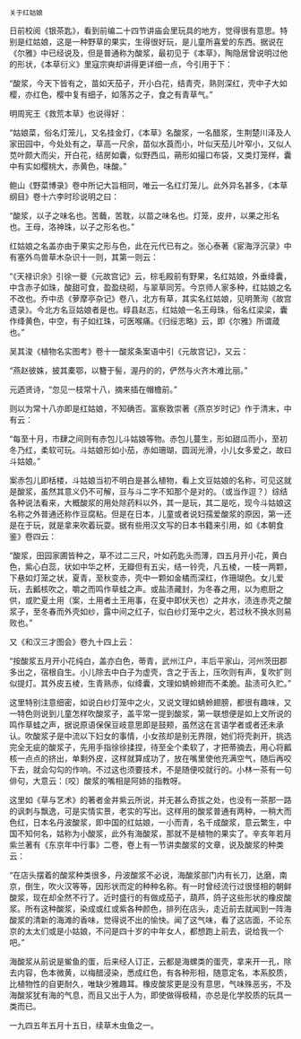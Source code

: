     关于红姑娘 

   日前校阅《银茶匙》，看到前编二十四节讲庙会里玩具的地方，觉得很有意思。特别是红姑娘，这是一种野草的果实，生得很好玩，是儿童所喜爱的东西。据说在《尔雅》中已经说及，但是普通称为酸浆，最初见于《本草》，陶隐居曾说明过他的形状，《本草衍义》里寇宗奭却讲得更详细一点，今引用于下：

   “酸浆，今天下皆有之，苗如天茄子，开小白花，结青壳，熟则深红，壳中子大如樱，亦红色，樱中复有细子，如落苏之子，食之有青草气。”

   明周宪王《救荒本草》也说得好：

   “姑娘菜，俗名灯笼儿，又名挂金灯，《本草》名酸浆，一名醋浆，生荆楚川泽及人家田园中，今处处有之，草高一尺余，苗似水莨而小，叶似天茄儿叶窄小，又似人苋叶颇大而尖，开白花，结房如囊，似野西瓜，蒴形如撮口布袋，又类灯笼样，囊中有实如樱桃大，赤黄色，味酸。”

   鲍山《野菜博录》卷中所记大旨相同，唯云一名红灯笼儿。此外异名甚多，《本草纲目》卷十六李时珍说明之曰：

   “酸浆，以子之味名也。苦蘵，苦耽，以苗之味名也。灯笼，皮弁，以果之形名也。王母，洛神珠，以子之形名也。”

   红姑娘之名盖亦由于果实之形与色，此在元代已有之。张心泰著《宦海浮沉录》中有塞外鸟兽草木杂识十一则，其第一则云：

   “《天禄识余》引徐一夔《元故宫记》云，棕毛殿前有野果，名红姑娘，外垂绛囊，中含赤子如珠，酸甜可食，盈盈绕砌，与翠草同芳。今京师人家多种，红姑娘之名不改也。乔中丞《萝摩亭杂记》卷八，北方有草，其实名红姑娘，见明萧洵《故宫遗录》。今北方名豆姑娘者是也。崞县赵志，红姑娘一名王母珠，俗名红梁梁，囊作绛黄色，中空，有子如红珠，可医喉痛。《归绥志略》云，即《尔雅》所谓葴也。”

   吴其浚《植物名实图考》卷十一酸浆条案语中引《元故宫记》，又云：

   “燕赵彼姝，披其橐鄂，以簪于髻，渥丹的的，俨然与火齐木难比丽。”

   元迺贤诗，“忽见一枝常十八，摘来插在帽檐前。”

   则以为常十八亦即是红姑娘，不知确否。富察敦崇著《燕京岁时记》作于清末，中有云：

   “每至十月，市肆之间则有赤包儿斗姑娘等物。赤包儿蔓生，形如甜瓜而小，至初冬乃红，柔软可玩。斗姑娘形如小茄，赤如珊瑚，圆润光滑，小儿女多爱之，故曰斗姑娘。”

   案赤包儿即栝楼，斗姑娘当初不明白是甚么植物，看上文豆姑娘的名称，可见这就是酸浆，虽然其意义仍不可解，豆与斗二字不知那个是对的。（或当作逗？）综结各种说法看来，大概酸浆的用处除药料以外，其一是玩，其二是吃，现今斗姑娘这名称之外普通还称作豆腐粘。但是在日本，儿童或者说妇孺爱酸浆的原因，第一还是在于玩，就是拿来吹着玩耍。据有些用汉文写的日本书籍来引用，如《本朝食鉴》卷四云：

   “酸浆，田园家圃皆种之，草不过二三尺，叶如药匙头而薄，四五月开小花，黄白色，紫心白蕊，状如中华之杯，无瓣但有五尖，结一铃壳，凡五棱，一枝一两颗，下悬如灯笼之状，夏青，至秋变赤，壳中一颗如金橘而深红，作珊瑚色。女儿爱玩，去瓤核吹之，嚼之而鸣作草蛙之声。或盐渍藏封，为冬春之用，以为庖厨之供，或贮夏土用（案，土用者土王用事，在夏中即伏天也）之井水，渍连赤壳之酸浆子，至冬春而外壳如纱，露中间之红子，似白纱灯笼中之火，若过秋不换水则易败也。”

   又《和汉三才图会》卷九十四上云：

   “按酸浆五月开小花纯白，盖亦白色，蒂青，武州江户，丰后平家山，河州茨田郡多出之，宿根自生。小儿除去中白子为虚壳，含之于舌上，压吹则有声，复吹扩则似提灯。其外皮五棱，生青熟赤，似绛囊，文理如蜻蛉翅而不柔脆。盐渍可久贮。”

   这里特别注意细密，如说白纱灯笼中之火，又说文理如蜻蛉翅膀，都很有趣味，又一特色则说到儿童怎样吹酸浆子，盖平常一提到酸浆，第一联想便是如上文所说的鸣作草蛙之声，据说原语保保豆岐意思即是鼓颊，虽然这在言语学者或者还未承认。吹酸浆子是中流以下妇女的事情，小女孩却是别无界限，她们将壳剥开，挑选完全无疵的酸浆子，先用手指徐徐揉捏，待至全个柔软了，才把蒂摘去，用心将瓤核一点点的挤出，单剩外皮，这样就算成功了，放在嘴里使他充满空气，随后再咬下去，就会勾勾的作响。不过这也须要技术，不是随便咬就行的。小林一茶有一句俳句，大意云：〔咬〕酸浆的嘴相是阿姉的指教呀。

   这里如《草与艺术》的著者金井紫云所说，并无甚么奇拔之处，也没有一茶那一路的讽刺与飘逸，可是实情实景，老实的写出。这样用的酸浆普通有两种，一稍大而色红，日本名丹波酸浆，即中国的红姑娘，一小而青，名千成酸浆，意云繁生，中国不知何名，姑称为小酸浆，此外有海酸浆，那就不是植物的果实了。辛亥年若月紫兰著有《东京年中行事》二卷，卷上有一节讲卖酸浆的文章，说及酸浆的种类云：

   “在店头摆着的酸浆种类很多，丹波酸浆不必说，海酸浆部门内有长刀，达磨，南京，倒生，吹火汉等等，因形状而定的种种名称。有一时曾经流行过很怪相的朝鲜酸浆，现在却全然不行了。近时盛行的有做成茄子，葫芦，鸽子这些形状的橡皮酸浆。所有这种酸浆，染成或红或紫各种颜色，排列在店头，走近前去就闻到一阵海酸浆的清新的海滩的香味，觉得说不出的愉快。闻了这气味，看了这店面，不论东京的太太们或是小姑娘，不问是四十岁的中年女人，都想跑上前去，说给我一个吧。”

   海酸浆从前说是鲎鱼的蛋，后来经人订正，云都是海螺类的蛋壳，拿来开一孔，除去内容，色本微黄，以梅醋浸染，悉成红色，有各种形相，随意定名，本系胶质，比植物性的自更耐久，唯缺少雅趣耳。橡皮酸浆更是没有意思，气味殊恶劣，不及海酸浆犹有海的气息，而且又出于人为，即使做得极精，亦总是化学胶质的玩具一类而已。

   一九四五年五月十五日，续草木虫鱼之一。

